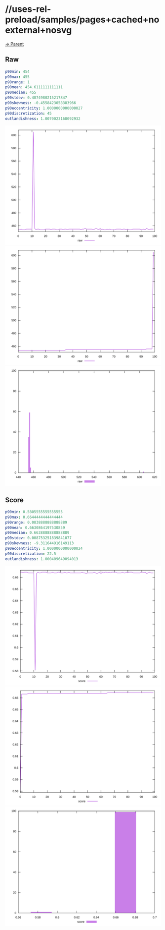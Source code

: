 
# //uses-rel-preload/samples/pages+cached+noexternal+nosvg

[→ Parent](../..)


## Raw


```yaml
p90min: 454
p90max: 455
p90range: 1
p90mean: 454.6111111111111
p90median: 455
p90stdev: 0.4874980215217847
p90skewness: -0.4558423058383966
p90eccentricity: 1.0000000000000027
p90discretization: 45
outlandishness: 1.0070023168092932

```

![PLOT: raw-values](./raw/values.svg)![PLOT: raw-sorted](./raw/sorted.svg)![PLOT: raw-histogram](./raw/histogram.svg)
## Score


```yaml
p90min: 0.5805555555555555
p90max: 0.6644444444444444
p90range: 0.0838888888888889
p90mean: 0.6630864197530859
p90median: 0.6638888888888889
p90stdev: 0.008753251839841077
p90skewness: -9.311644916149113
p90eccentricity: 1.0000000000000024
p90discretization: 22.5
outlandishness: 1.000409649094013

```

![PLOT: score-values](./score/values.svg)![PLOT: score-sorted](./score/sorted.svg)![PLOT: score-histogram](./score/histogram.svg)